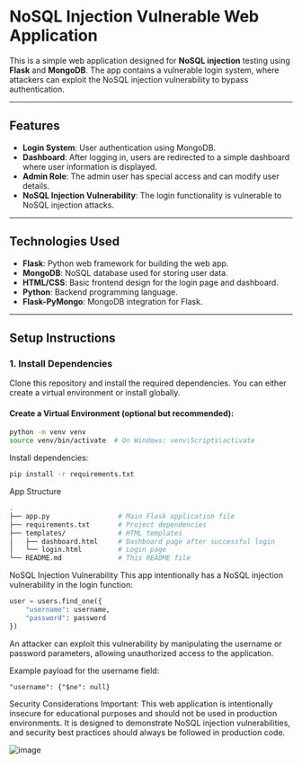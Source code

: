 # NoSQL Injection Vulnerable Web Application

This is a simple web application designed for **NoSQL injection** testing using **Flask** and **MongoDB**. The app contains a vulnerable login system, where attackers can exploit the NoSQL injection vulnerability to bypass authentication.

---

## **Features**

- **Login System**: User authentication using MongoDB.
- **Dashboard**: After logging in, users are redirected to a simple dashboard where user information is displayed.
- **Admin Role**: The admin user has special access and can modify user details.
- **NoSQL Injection Vulnerability**: The login functionality is vulnerable to NoSQL injection attacks.

---

## **Technologies Used**

- **Flask**: Python web framework for building the web app.
- **MongoDB**: NoSQL database used for storing user data.
- **HTML/CSS**: Basic frontend design for the login page and dashboard.
- **Python**: Backend programming language.
- **Flask-PyMongo**: MongoDB integration for Flask.

---

## **Setup Instructions**

### 1. **Install Dependencies**

Clone this repository and install the required dependencies. You can either create a virtual environment or install globally.

#### Create a Virtual Environment (optional but recommended):
```bash
python -m venv venv
source venv/bin/activate  # On Windows: venv\Scripts\activate
```
Install dependencies:
```bash
pip install -r requirements.txt
```
App Structure

```bash
.
├── app.py                 # Main Flask application file
├── requirements.txt       # Project dependencies
├── templates/             # HTML templates
│   ├── dashboard.html     # Dashboard page after successful login
│   └── login.html         # Login page
└── README.md              # This README file
```
NoSQL Injection Vulnerability
This app intentionally has a NoSQL injection vulnerability in the login function:
```python
user = users.find_one({
    "username": username,
    "password": password
})
```
An attacker can exploit this vulnerability by manipulating the username or password parameters, allowing unauthorized access to the application.

Example payload for the username field:
```
"username": {"$ne": null}
```
Security Considerations
Important: This web application is intentionally insecure for educational purposes and should not be used in production environments. It is designed to demonstrate NoSQL injection vulnerabilities, and security best practices should always be followed in production code.


![image](https://github.com/user-attachments/assets/9af3753b-b24c-4729-98da-a659c11522de)
